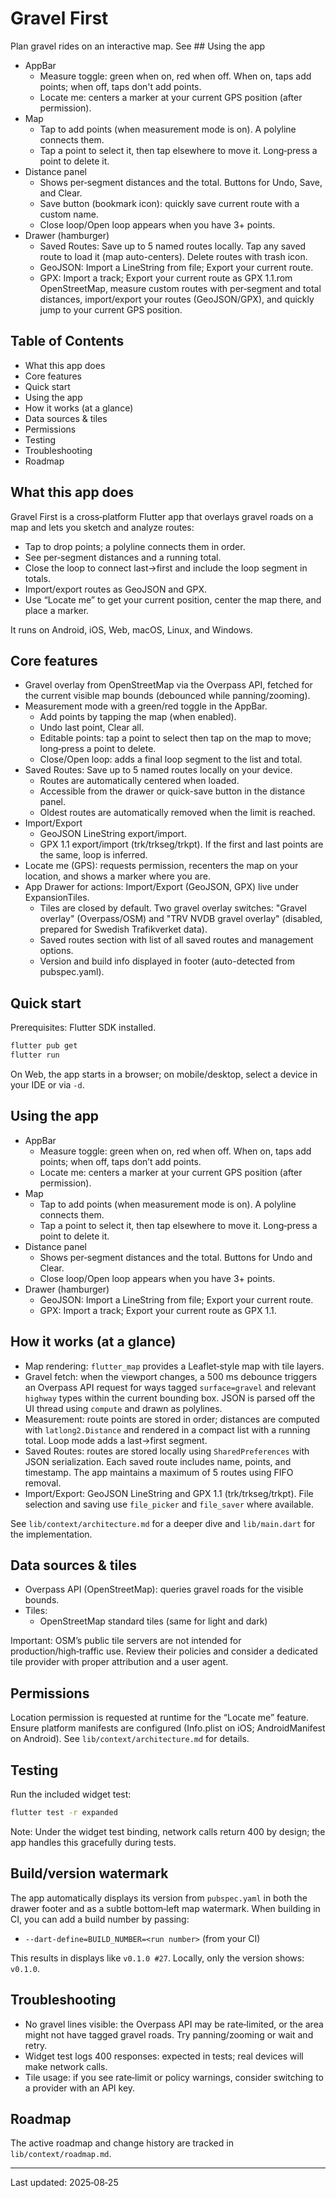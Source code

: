 # Gravel First

Plan gravel rides on an interactive map. See ## Using the app

- AppBar
  - Measure toggle: green when on, red when off. When on, taps add points; when off, taps don't add points.
  - Locate me: centers a marker at your current GPS position (after permission).
- Map
  - Tap to add points (when measurement mode is on). A polyline connects them.
  - Tap a point to select it, then tap elsewhere to move it. Long‑press a point to delete it.
- Distance panel
  - Shows per‑segment distances and the total. Buttons for Undo, Save, and Clear.
  - Save button (bookmark icon): quickly save current route with a custom name.
  - Close loop/Open loop appears when you have 3+ points.
- Drawer (hamburger)
  - Saved Routes: Save up to 5 named routes locally. Tap any saved route to load it (map auto-centers). Delete routes with trash icon.
  - GeoJSON: Import a LineString from file; Export your current route.
  - GPX: Import a track; Export your current route as GPX 1.1.rom OpenStreetMap, measure custom routes with per‑segment and total distances, import/export your routes (GeoJSON/GPX), and quickly jump to your current GPS position.

## Table of Contents

- What this app does
- Core features
- Quick start
- Using the app
- How it works (at a glance)
- Data sources & tiles
- Permissions
- Testing
- Troubleshooting
- Roadmap

## What this app does

Gravel First is a cross‑platform Flutter app that overlays gravel roads on a map and lets you sketch and analyze routes:

- Tap to drop points; a polyline connects them in order.
- See per‑segment distances and a running total.
- Close the loop to connect last→first and include the loop segment in totals.
- Import/export routes as GeoJSON and GPX.
- Use “Locate me” to get your current position, center the map there, and place a marker.

It runs on Android, iOS, Web, macOS, Linux, and Windows.

## Core features

- Gravel overlay from OpenStreetMap via the Overpass API, fetched for the current visible map bounds (debounced while panning/zooming).
- Measurement mode with a green/red toggle in the AppBar.
  - Add points by tapping the map (when enabled).
  - Undo last point, Clear all.
  - Editable points: tap a point to select then tap on the map to move; long‑press a point to delete.
  - Close/Open loop: adds a final loop segment to the list and total.
- Saved Routes: Save up to 5 named routes locally on your device.
  - Routes are automatically centered when loaded.
  - Accessible from the drawer or quick-save button in the distance panel.
  - Oldest routes are automatically removed when the limit is reached.
- Import/Export
  - GeoJSON LineString export/import.
  - GPX 1.1 export/import (trk/trkseg/trkpt). If the first and last points are the same, loop is inferred.
- Locate me (GPS): requests permission, recenters the map on your location, and shows a marker where you are.
- App Drawer for actions: Import/Export (GeoJSON, GPX) live under ExpansionTiles.
  - Tiles are closed by default. Two gravel overlay switches: "Gravel overlay" (Overpass/OSM) and "TRV NVDB gravel overlay" (disabled, prepared for Swedish Trafikverket data).
  - Saved routes section with list of all saved routes and management options.
  - Version and build info displayed in footer (auto-detected from pubspec.yaml).

## Quick start

Prerequisites: Flutter SDK installed.

```bash
flutter pub get
flutter run
```

On Web, the app starts in a browser; on mobile/desktop, select a device in your IDE or via `-d`.

## Using the app

- AppBar
  - Measure toggle: green when on, red when off. When on, taps add points; when off, taps don’t add points.
  - Locate me: centers a marker at your current GPS position (after permission).
- Map
  - Tap to add points (when measurement mode is on). A polyline connects them.
  - Tap a point to select it, then tap elsewhere to move it. Long‑press a point to delete it.
- Distance panel
  - Shows per‑segment distances and the total. Buttons for Undo and Clear.
  - Close loop/Open loop appears when you have 3+ points.
- Drawer (hamburger)
  - GeoJSON: Import a LineString from file; Export your current route.
  - GPX: Import a track; Export your current route as GPX 1.1.

## How it works (at a glance)

- Map rendering: `flutter_map` provides a Leaflet‑style map with tile layers.
- Gravel fetch: when the viewport changes, a 500 ms debounce triggers an Overpass API request for ways tagged `surface=gravel` and relevant `highway` types within the current bounding box. JSON is parsed off the UI thread using `compute` and drawn as polylines.
- Measurement: route points are stored in order; distances are computed with `latlong2.Distance` and rendered in a compact list with a running total. Loop mode adds a last→first segment.
- Saved Routes: routes are stored locally using `SharedPreferences` with JSON serialization. Each saved route includes name, points, and timestamp. The app maintains a maximum of 5 routes using FIFO removal.
- Import/Export: GeoJSON LineString and GPX 1.1 (trk/trkseg/trkpt). File selection and saving use `file_picker` and `file_saver` where available.

See `lib/context/architecture.md` for a deeper dive and `lib/main.dart` for the implementation.

## Data sources & tiles

- Overpass API (OpenStreetMap): queries gravel roads for the visible bounds.
- Tiles:
  - OpenStreetMap standard tiles (same for light and dark)

Important: OSM’s public tile servers are not intended for production/high‑traffic use. Review their policies and consider a dedicated tile provider with proper attribution and a user agent.

## Permissions

Location permission is requested at runtime for the “Locate me” feature. Ensure platform manifests are configured (Info.plist on iOS; AndroidManifest on Android). See `lib/context/architecture.md` for details.

## Testing

Run the included widget test:

```bash
flutter test -r expanded
```

Note: Under the widget test binding, network calls return 400 by design; the app handles this gracefully during tests.

## Build/version watermark

The app automatically displays its version from `pubspec.yaml` in both the drawer footer and as a subtle bottom‑left map watermark. When building in CI, you can add a build number by passing:

- `--dart-define=BUILD_NUMBER=<run number>` (from your CI)

This results in displays like `v0.1.0 #27`. Locally, only the version shows: `v0.1.0`.

## Troubleshooting

- No gravel lines visible: the Overpass API may be rate‑limited, or the area might not have tagged gravel roads. Try panning/zooming or wait and retry.
- Widget test logs 400 responses: expected in tests; real devices will make network calls.
- Tile usage: if you see rate‑limit or policy warnings, consider switching to a provider with an API key.

## Roadmap

The active roadmap and change history are tracked in `lib/context/roadmap.md`.

---
Last updated: 2025‑08‑25
